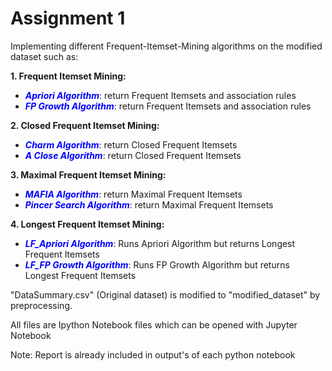 # Assignment 1

Implementing different Frequent-Itemset-Mining algorithms on the modified dataset such as:

**1. Frequent Itemset Mining:**
   * <font color='blue'>***Apriori Algorithm***</font>: return Frequent Itemsets and association rules 
   * <font color='blue'>***FP Growth Algorithm***</font>: return Frequent Itemsets and association rules
   
**2. Closed Frequent Itemset Mining:**
   * <font color='blue'>***Charm Algorithm***</font>: return Closed Frequent Itemsets
   * <font color='blue'>***A Close Algorithm***</font>: return Closed Frequent Itemsets
   
**3. Maximal Frequent Itemset Mining:**
   * <font color='blue'>***MAFIA Algorithm***</font>: return Maximal Frequent Itemsets
   * <font color='blue'>***Pincer Search Algorithm***</font>: return Maximal Frequent Itemsets
   
**4. Longest Frequent Itemset Mining:**
   * <font color='blue'>***LF_Apriori Algorithm***</font>: Runs Apriori Algorithm but returns Longest Frequent Itemsets
   * <font color='blue'>***LF_FP Growth Algorithm***</font>: Runs FP Growth Algorithm but returns Longest Frequent Itemsets
  

"DataSummary.csv" (Original dataset) is modified to "modified_dataset" by preprocessing. 

All files are Ipython Notebook files which can be opened with Jupyter Notebook

Note: Report is already included in output's of each python notebook

